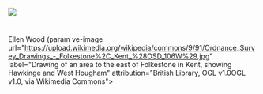 <a href="https://dev.visual-essays.app"><img src="https://dev-visual-essays.netlify.app/images/ve-button.png"></a>
<param ve-config title="Ellen Wood(1814-1887)" author="Michelle Crowther" layout="vtl" banner="/images/banners/19c.jpg">

<param ve-entity eid="Q179224" aliases="Dover">

#

Ellen Wood
(param ve-image url="https://upload.wikimedia.org/wikipedia/commons/9/91/Ordnance_Survey_Drawings_-_Folkestone%2C_Kent_%28OSD_106W%29.jpg" label="Drawing of an area to the east of Folkestone in Kent, showing Hawkinge and West Hougham" attribution="British Library, OGL v1.0OGL v1.0, via Wikimedia Commons">
